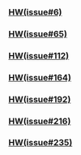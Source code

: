 ### [HW(issue#6)](https://github.com/kalmiavicky/__11304_python_2024_tvdi__/tree/main/homework/%E6%9E%97%E9%83%81%E9%9B%AF/issue6)  
### [HW(issue#65)](https://github.com/kalmiavicky/__11304_python_2024_tvdi__/tree/main/homework/%E6%9E%97%E9%83%81%E9%9B%AF/issue65)  
### [HW(issue#112)](https://github.com/kalmiavicky/__11304_python_2024_tvdi__/tree/main/homework/%E6%9E%97%E9%83%81%E9%9B%AF/issue112)

### [HW(issue#164)](https://github.com/kalmiavicky/__11304_python_2024_tvdi__/tree/main/homework/%E6%9E%97%E9%83%81%E9%9B%AF/issue164)

### [HW(issue#192)](https://github.com/kalmiavicky/__11304_python_2024_tvdi__/tree/main/homework/%E6%9E%97%E9%83%81%E9%9B%AF/issue192)

### [HW(issue#216)](https://github.com/kalmiavicky/__11304_python_2024_tvdi__/tree/main/homework/%E6%9E%97%E9%83%81%E9%9B%AF/issue216)

### [HW(issue#235)](https://github.com/kalmiavicky/__11304_python_2024_tvdi__/tree/main/homework/%E6%9E%97%E9%83%81%E9%9B%AF/issue235)